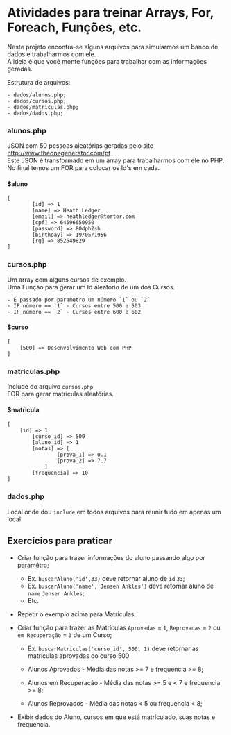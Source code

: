 # Atividades para treinar Arrays, For, Foreach, Funções, etc.

Neste projeto encontra-se alguns arquivos para simularmos um banco de dados e trabalharmos com ele.  
A ideia é que você monte funções para trabalhar com as informações geradas.  

Estrutura de arquivos:

    - dados/alunos.php;
    - dados/cursos.php;
    - dados/matriculas.php;
    - dados/dados.php;
    
### alunos.php
JSON com 50 pessoas aleatórias geradas pelo site http://www.theonegenerator.com/pt  
Este JSON é transformado em um array para trabalharmos com ele no PHP.  
No final temos um FOR para colocar os Id's em cada.  

#### $aluno
```code
[
        [id] => 1
        [name] => Heath Ledger
        [email] => heathledger@tortor.com
        [cpf] => 64596650950
        [password] => 80dph2sh
        [birthday] => 19/05/1956
        [rg] => 852549829
]
```
### cursos.php
Um array com alguns cursos de exemplo.  
Uma Função para gerar um Id aleatório de um dos Cursos.  

    - É passado por parametro um número `1` ou `2`
    - IF número == `1` - Cursos entre 500 e 503
    - IF número == `2` - Cursos entre 600 e 602

#### $curso
```code
[
    [500] => Desenvolvimento Web com PHP
]
```
### matriculas.php
Include do arquivo `cursos.php`  
FOR para gerar matrículas aleatórias.  
#### $matricula
```code
[
    [id] => 1
        [curso_id] => 500
        [aluno_id] => 1
        [notas] => [
                [prova_1] => 0.1
                [prova_2] => 7.7
            ]
        [frequencia] => 10
]
```

### dados.php
Local onde dou `include` em todos arquivos para reunir tudo em apenas um local.  


## Exercícios para praticar

- Criar função para trazer informações do aluno passando algo por paramêtro;
    - Ex. `buscarAluno('id',33)` deve retornar aluno de `id` `33`;
    - Ex. `buscarAluno('name','Jensen Ankles')` deve retornar aluno de `name` `Jensen Ankles`;
    - Etc.

- Repetir o exemplo acima para Matrículas;

- Criar função para trazer as Matrículas `Aprovadas` = `1`, `Reprovadas` = `2` ou `em Recuperação` = `3` de um Curso;
    - Ex. `buscarMatriculas('curso_id', 500, 1)` deve retornar as matrículas aprovadas do curso 500

    - Alunos Aprovados      - Média das notas >= 7 e frequencia >= 8;
    - Alunos em Recuperação - Média das notas >= 5 e < 7 e frequencia >= 8;
    - Alunos Reprovados     - Média das notas < 5 ou frequencia < 8;

- Exibir dados do Aluno, cursos em que está matrículado, suas notas e frequencia.